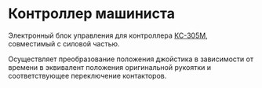 # Контроллер машиниста

Электронный блок управления для контроллера [КС-305М](https://ross.com.ru/kontroller-ks-304m-ks-305m), совместимый с силовой частью.

Осуществляет преобразование положения джойстика в зависимости от времени в эквивалент положения оригинальной рукоятки и соответствующее переключение контакторов.
